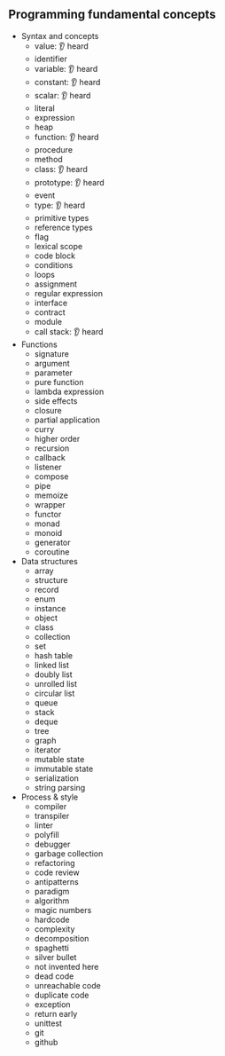 ## Programming fundamental concepts

- Syntax and concepts
  - value: 👂 heard
  - identifier
  - variable: 👂 heard
  - constant: 👂 heard
  - scalar: 👂 heard
  - literal
  - expression
  - heap
  - function: 👂 heard
  - procedure
  - method
  - class: 👂 heard
  - prototype: 👂 heard
  - event
  - type: 👂 heard
  - primitive types
  - reference types
  - flag
  - lexical scope
  - code block
  - conditions
  - loops
  - assignment
  - regular expression
  - interface
  - contract
  - module
  - call stack: 👂 heard
- Functions
  - signature
  - argument
  - parameter
  - pure function
  - lambda expression
  - side effects
  - closure
  - partial application
  - curry
  - higher order
  - recursion
  - callback
  - listener
  - compose
  - pipe
  - memoize
  - wrapper
  - functor
  - monad
  - monoid
  - generator
  - coroutine
- Data structures
  - array
  - structure
  - record
  - enum
  - instance
  - object
  - class
  - collection
  - set
  - hash table
  - linked list
  - doubly list
  - unrolled list
  - circular list
  - queue
  - stack
  - deque
  - tree
  - graph
  - iterator
  - mutable state
  - immutable state
  - serialization
  - string parsing
- Process & style
  - compiler
  - transpiler
  - linter
  - polyfill
  - debugger
  - garbage collection
  - refactoring
  - code review
  - antipatterns
  - paradigm
  - algorithm
  - magic numbers
  - hardcode
  - complexity
  - decomposition
  - spaghetti
  - silver bullet
  - not invented here
  - dead code
  - unreachable code
  - duplicate code
  - exception
  - return early
  - unittest
  - git
  - github
